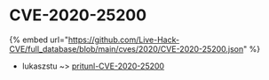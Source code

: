 # CVE-2020-25200
{% embed url="https://github.com/Live-Hack-CVE/full_database/blob/main/cves/2020/CVE-2020-25200.json" %}

* lukaszstu ~> [pritunl-CVE-2020-25200](https://www.alice-snow.ru/2020/database/cve-2020-25200/pritunl-cve-2020-25200-lukaszstu)
